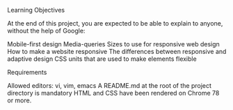 Learning Objectives

At the end of this project, you are expected to be able to explain to anyone, without the help of Google:

Mobile-first design
Media-queries
Sizes to use for responsive web design
How to make a website responsive
The differences between responsive and adaptive design
CSS units that are used to make elements flexible

Requirements

Allowed editors: vi, vim, emacs
A README.md at the root of the project directory is mandatory
HTML and CSS have been rendered on Chrome 78 or more.
